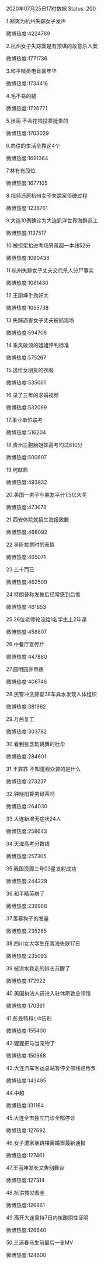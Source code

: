 2020年07月25日17时数据
Status: 200

1.郑爽为杭州失踪女子发声

微博热度:4224789

2.杭州女子失踪案是有预谋的故意杀人案

微博热度:1771736

3.和平精英电音嘉年华

微博热度:1734416

4.毛不易的腿

微博热度:1726771

5.张萌 不会花钱投票挺贵的

微博热度:1703029

6.向往的生活全靠这4个

微博热度:1691364

7.林有有段位

微博热度:1677105

8.视频还原杭州女子失踪案侦破过程

微博热度:1238761

9.大连10例确诊为大连凯洋世界海鲜员工

微博热度:1137517

10.被担架抬进考场男孩超一本线52分

微博热度:1090438

11.杭州失踪女子丈夫交代杀人分尸事实

微博热度:1081430

12.王丽坤手劲好大

微博热度:1055738

13.失踪遇害女子丈夫被抓现场

微博热度:594708

14.乘风破浪的姐姐评判标准

微博热度:575267

15.送给女朋友的衣服

微博热度:535061

16.录了三年的求婚视频

微博热度:532099

17.事业单位联考

微博热度:516204

18.贵州三胞胎姐妹高考均过610分

微博热度:500607

19.何猷启

微博热度:493832

20.美国一男子与朋友平分1.5亿大奖

微博热度:473678

21.西安体院就招生海报致歉

微博热度:468092

22.吴昕拉票时的表情

微博热度:465071

23.三十而已

微博热度:462509

24.特朗普称发推后经常感到后悔

微博热度:461853

25.26位老师轮流给1名学生上2年课

微博热度:458807

26.中餐厅宣传片

微博热度:447860

27.圆明园并蒂莲

微博热度:406746

28.民警冲洗筛查38车粪水发现人体组织

微博热度:381962

29.万茜复工

微博热度:303782

30.看到张含韵跳舞的杜华

微博热度:284601

31.王霏霏 不知道观众要的是什么

微博热度:273237

32.钟晓阳算男绿茶吗

微博热度:264030

33.大连新增无症状24人

微博热度:258643

34.天津高考分数线

微博热度:257305

35.我国资源三号03星发射成功

微博热度:244229

36.和平精英崩了

微博热度:239988

37.羡慕狗子的发量

微博热度:235265

38.四川女大学生在青海失联17日

微博热度:235093

39.被洪水卷走的排长苏醒了

微博热度:172922

40.美国执法人员进入驻休斯敦总领馆

微博热度:170361

41.彭昱畅和小h告别

微博热度:155400

42.猩猩把马当宠物了

微博热度:150668

43.大连汽车客运总站暂停全部线路售票

微博热度:143495

44.中超

微博热度:131164

45.大连全市独立门诊全部停诊

微博热度:127692

46.女子遭家暴跳楼离婚案最新通报

微博热度:127461

47.王丽坤发长文告别舞台

微博热度:127314

48.抗洪救灾图鉴

微博热度:126861

49.离开大连需持7日内核酸阴性证明

微博热度:126640

50.三浦春马生前最后一支MV

微博热度:124600

